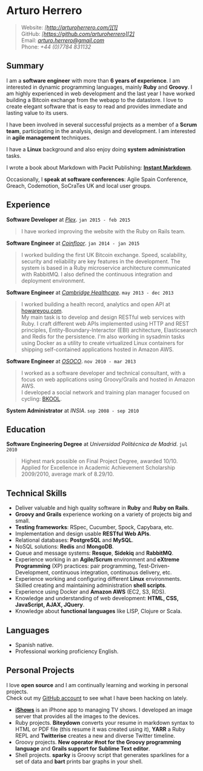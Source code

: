 # Arturo Herrero

> Website: *[http://arturoherrero.com/][1]*  
> GitHub: *[https://github.com/arturoherrero][2]*  
> Email: *<arturo.herrero@gmail.com>*  
> Phone: *+44 (0)7784 831132*


## Summary

I am a **software engineer** with more than **6 years of experience**. I am interested
in dynamic programming languages, mainly **Ruby** and **Groovy**. I am highly
experienced in web development and the last year I have worked building a
Bitcoin exchange from the webapp to the datastore. I love to create elegant
software that is easy to read and provides immediate and lasting value to its users.

I have been involved in several successful projects as a member of a **Scrum
team**, participating in the analysis, design and development. I am interested
in **agile management** techniques.

I have a **Linux** background and also enjoy doing **system administration**
tasks.

I wrote a book about Markdown with Packt Publishing: **[Instant Markdown][3]**.

Occasionally, I **speak at software conferences**: Agile Spain Conference,
Greach, Codemotion, SoCraTes UK and local user groups.


## Experience

**Software Developer** at *[Plex][10]*. `jan 2015 - feb 2015`  
> I have worked improving the website with the Ruby on Rails team.

**Software Engineer** at *[Coinfloor][4]*. `jan 2014 - jan 2015`  
> I worked building the first UK Bitcoin exchange. Speed, scalability, security and
reliability are key features in the development. The system is based in a Ruby
microservice architecture communicated with RabbitMQ. I also defined the continuous
integration and deployment environment.

**Software Engineer** at *[Cambridge Healthcare][5]*. `may 2013 - dec 2013`  
> I worked building a health record, analytics and open API at [howareyou.com][6].  
My main task is to develop and design RESTful web services with Ruby. I craft
different web APIs implemented using HTTP and REST principles,
Entity-Boundary-Interactor (EBI) architecture, Elasticsearch and Redis for the
persistence. I'm also working in sysadmin tasks using Docker as a utility to
create virtualized Linux containers for shipping self-contained applications
hosted in Amazon AWS.

**Software Engineer** at *[OSOCO][7]*. `nov 2010 - mar 2013`  
> I worked as a software developer and technical consultant, with a focus on
web applications using Groovy/Grails and hosted in Amazon AWS.  
I developed a social network and training plan manager focused on cycling:
[BKOOL][8].

**System Administrator** at *INSIA*. `sep 2008 - sep 2010`  


## Education

**Software Engineering Degree** at *Universidad Politécnica de Madrid*. `jul 2010`  
> Highest mark possible on Final Project Degree, awarded 10/10.  
> Applied for Excellence in Academic Achievement Scholarship 2009/2010, average mark of 8.29/10.


## Technical Skills

- Deliver valuable and high quality software in **Ruby** and **Ruby on Rails**.
- **Groovy and Grails** experience working on a variety of projects big and small.
- **Testing frameworks**: RSpec, Cucumber, Spock, Capybara, etc.
- Implementation and design usable **RESTful Web APIs**.
- Relational databases: **PostgreSQL** and **MySQL**.
- NoSQL solutions: **Redis** and **MongoDB**.
- Queue and message systems: **Resque**, **Sidekiq** and **RabbitMQ**.
- Experience working in an **Agile/Scrum** environment and **eXtreme
  Programming** (XP) practices: pair programming, Test-Driven-Development,
  continuous integration, continuous delivery, etc.
- Experience working and configuring different **Linux** environments. Skilled
  creating and maintaining administration **shell scripts**.
- Experience using Docker and **Amazon AWS** (EC2, S3, RDS).
- Knowledge and understanding of web development: **HTML, CSS, JavaScript, AJAX, JQuery**.
- Knowledge about **functional languages** like LISP, Clojure or Scala.


## Languages

- Spanish native.
- Professional working proficiency English.


## Personal Projects

I love **open source** and I am continually learning and working in personal projects.  
Check out my [GitHub account][2] to see what I have been hacking on lately.

- **[iShows][9]** is an iPhone app to managing TV shows. I developed an image
  server that provides all the images to the devices.
- Ruby projects. **Biteydown** converts your resume in markdown syntax to HTML
  or PDF file (this resume it was created using it), **YARR** a Ruby REPL and
  **Twitterise** creates a new and diverse Twitter timeline.
- Groovy projects. **New operator #not for the Groovy programming language** and
  **Grails support for Sublime Text editor**.
- Shell projects. **sparky** is Groovy script that generates sparklines for a
  set of data and **bart** prints bar graphs in your shell.


[1]: http://arturoherrero.com/
[2]: http://github.com/arturoherrero
[3]: http://packtpub.com/web-development/instant-markdown-instant
[4]: http://coinfloor.co.uk
[5]: http://cambridgehealthcare.com/
[6]: http://howareyou.com/
[7]: http://osoco.es/
[8]: http://bkool.com/
[9]: http://ishowsapp.com/
[10]: https://plex.tv/

